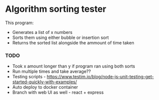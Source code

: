 # Algorithm sorting tester

This program:
- Generates a list of x numbers
- Sorts them using either bubble or insertion sort
- Returns the sorted list alongside the ammount of time taken

### TODO
- Took x amount longer than y if program ran using both sorts
- Run multiple times and take average??
- Testing scripts - https://www.testim.io/blog/node-js-unit-testing-get-started-quickly-with-examples/
- Auto deploy to docker container
- Branch with web UI as well - react + express